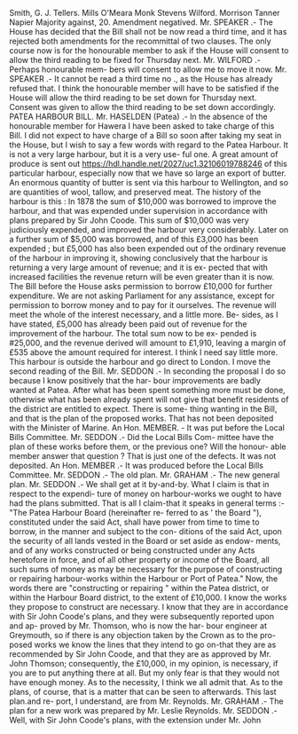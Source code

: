 Smith, G. J. Tellers. Mills O'Meara Monk Stevens Wilford. Morrison Tanner Napier Majority against, 20. Amendment negatived. Mr. SPEAKER .- The House has decided that the Bill shall not be now read a third time, and it has rejected both amendments for the recommittal of two clauses. The only course now is for the honourable member to ask if the House will consent to allow the third reading to be fixed for Thursday next. Mr. WILFORD .- Perhaps honourable mem- bers will consent to allow me to move it now. Mr. SPEAKER .- It cannot be read a third time no ., as the House has already refused that. I think the honourable member will have to be satisfied if the House will allow the third reading to be set down for Thursday next. Consent was given to allow the third reading to be set down accordingly. PATEA HARBOUR BILL. Mr. HASELDEN (Patea) .- In the absence of the honourable member for Hawera I have been asked to take charge of this Bill. I did not expect to have charge of a Bill so soon after taking my seat in the House, but I wish to say a few words with regard to the Patea Harbour. It is not a very large harbour, but it is a very use- ful one. A great amount of produce is sent out https://hdl.handle.net/2027/uc1.32106019788246 of this particular harbour, especially now that we have so large an export of butter. An enormous quantity of butter is sent via this harbour to Wellington, and so are quantities of wool, tallow, and preserved meat. The history of the harbour is this : In 1878 the sum of $10,000 was borrowed to improve the harbour, and that was expended under supervision in accordance with plans prepared by Sir John Coode. This sum of $10,000 was very judiciously expended, and improved the harbour very considerably. Later on a further sum of $5,000 was borrowed, and of this £3,000 has been expended ; but £5,000 has also been expended out of the ordinary revenue of the harbour in improving it, showing conclusively that the harbour is returning a very large amount of revenue; and it is ex- pected that with increased facilities the revenue return will be even greater than it is now. The Bill before the House asks permission to borrow £10,000 for further expenditure. We are not asking Parliament for any assistance, except for permission to borrow money and to pay for it ourselves. The revenue will meet the whole of the interest necessary, and a little more. Be- sides, as I have stated, £5,000 has already been paid out of revenue for the improvement of the harbour. The total sum now to be ex- pended is #25,000, and the revenue derived will amount to £1,910, leaving a margin of £535 above the amount required for interest. I think I need say little more. This harbour is outside the harbour and go direct to London. I move the second reading of the Bill. Mr. SEDDON .- In seconding the proposal I do so because I know positively that the har- bour improvements are badly wanted at Patea. After what has been spent something more must be done, otherwise what has been already spent will not give that benefit residents of the district are entitled to expect. There is some- thing wanting in the Bill, and that is the plan of the proposed works. That has not been deposited with the Minister of Marine. An Hon. MEMBER. - It was put before the Local Bills Committee. Mr. SEDDON .- Did the Local Bills Com- mittee have the plan of these works before them, or the previous one? Will the honour- able member answer that question ? That is just one of the defects. It was not deposited. An Hon. MEMBER .- It was produced before the Local Bills Committee. Mr. SEDDON .- The old plan. Mr. GRAHAM .- The new general plan. Mr. SEDDON .- We shall get at it by-and-by. What I claim is that in respect to the expendi- ture of money on harbour-works we ought to have had the plans submitted. That is all I claim-that it speaks in general terms :- "The Patea Harbour Board (hereinafter re- ferred to as ' the Board "), constituted under the said Act, shall have power from time to time to borrow, in the manner and subject to the con- ditions of the said Act, upon the security of all lands vested in the Board or set aside as endow- ments, and of any works constructed or being constructed under any Acts heretofore in force, and of all other property or income of the Board, all such sums of money as may be necessary for the purpose of constructing or repairing harbour-works within the Harbour or Port of Patea." Now, the words there are "constructing or repairing " within the Patea district, or within the Harbour Board district, to the extent of £10,000. I know the works they propose to construct are necessary. I know that they are in accordance with Sir John Coode's plans, and they were subsequently reported upon and ap- proved by Mr. Thomson, who is now the har- bour engineer at Greymouth, so if there is any objection taken by the Crown as to the pro- posed works we know the lines that they intend to go on-that they are as recommended by Sir John Coode, and that they are as approved by Mr. John Thomson; consequently, the £10,000, in my opinion, is necessary, if you are to put anything there at all. But my only fear is that they would not have enough money. As to the necessity, I think we all admit that. As to the plans, of course, that is a matter that can be seen to afterwards. This last plan.and re- port, I understand, are from Mr. Reynolds. Mr. GRAHAM .- The plan for a new work was prepared by Mr. Leslie Reynolds. Mr. SEDDON .- Well, with Sir John Coode's plans, with the extension under Mr. John 